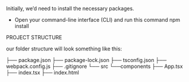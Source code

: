 Initially, we’d need to install the necessary packages. 
- Open your command-line interface (CLI) and run this command npm install

PROJECT STRUCTURE

our folder structure will look something like this:

├── package.json
├── package-lock.json
├── tsconfig.json
├── webpack.config.js
├── .gitignore
└── src
    └──components
        ├── App.tsx
        ├── index.tsx
        ├── index.html 

        